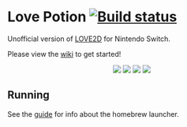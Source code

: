 # Love Potion [![Build status](https://doozer.io/badge/TurtleP/LovePotion/buildstatus/switch)](https://doozer.io/TurtleP/LovePotion)

Unofficial version of [LOVE2D](https://love2d.org/) for Nintendo Switch.

Please view the [wiki](https://github.com/TurtleP/LovePotion/wiki) to get started!

<p align="center">
    <img src="https://img.shields.io/badge/license-MIT-blue.svg?style=flat-square"/>
    <img src="https://img.shields.io/github/stars/TurtleP/LovePotion.svg?style=flat-square"/>
    <img src="https://img.shields.io/github/issues/TurtleP/LovePotion.svg?style=flat-square"/>
    <img src="https://img.shields.io/badge/version-0.0.1-blue.svg?style=flat-square"/>
</p>

## Running
See the [guide](https://switch.hacks.guide) for info about the homebrew launcher.


